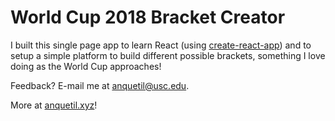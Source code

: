 # World Cup 2018 Bracket Creator

I built this single page app to learn React (using [create-react-app](https://github.com/facebook/create-react-app)) and to setup a simple platform to build different possible brackets, something I love doing as the World Cup approaches!

Feedback? E-mail me at anquetil@usc.edu.

More at [anquetil.xyz](http://www.anquetil.xyz)!